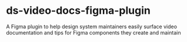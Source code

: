 # ds-video-docs-figma-plugin
A Figma plugin to help design system maintainers easily surface video documentation and tips for Figma components they create and maintain

